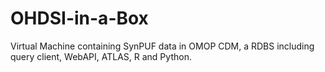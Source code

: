 # OHDSI-in-a-Box
Virtual Machine containing SynPUF data in OMOP CDM, a RDBS including query client, WebAPI, ATLAS, R and Python.
